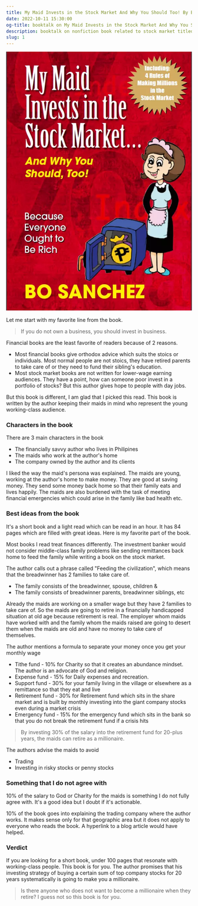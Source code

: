 ```yaml
---
title: My Maid Invests in the Stock Market And Why You Should Too! By Bo Sanchez
date: 2022-10-11 15:30:00
og-title: booktalk on My Maid Invests in the Stock Market And Why You Should Too! By Bo Sanchez
description: booktalk on nonfiction book related to stock market titled My Maid Invests in the Stock Market And Why You Should Too! By Bo Sanchez.
slug: 1
---
```


![My Maid Invests in the Stock Market And Why You Should Too! By Bo Sanchez](./assets/book1.webp)

Let me start with my favorite line from the book.

> If you do not own a business, you should invest in business.

Financial books are the least favorite of readers because of 2 reasons.

- Most financial books give orthodox advice which suits the stoics or individuals. Most normal people are not stoics, they have retired parents to take care of or they need to fund their sibling's education.
- Most stock market books are not written for lower-wage earning audiences. They have a point, how can someone poor invest in a portfolio of stocks? But this author gives hope to people with day jobs.

But this book is different, I am glad that I picked this read. This book is written by the author keeping their maids in mind who represent the young working-class audience. 

### Characters in the book

There are 3 main characters in the book

- The financially savvy author who lives in Philipines
- The maids who work at the author's home
- The company owned by the author and its clients

I liked the way the maid's persona was explained. The maids are young, working at the author's home to make money. They are good at saving money. They send some money back home so that their family eats and lives happily. The maids are also burdened with the task of meeting financial emergencies which could arise in the family like bad health etc.

### Best ideas from the book

It's a short book and a light read which can be read in an hour. It has 84 pages which are filled with great ideas. Here is my favorite part of the book.

Most books I read treat finances differently. The investment banker would not consider middle-class family problems like sending remittances back home to feed the family while writing a book on the stock market.

The author calls out a phrase called "Feeding the civilization", which means that the breadwinner has 2 families to take care of.

- The family consists of the breadwinner, spouse, children &
- The family consists of breadwinner parents, breadwinner siblings, etc

Already the maids are working on a smaller wage but they have 2 families to take care of. So the maids are going to retire in a financially handicapped situation at old age because retirement is real. The employer whom maids have worked with and the family whom the maids raised are going to desert them when the maids are old and have no money to take care of themselves.

The author mentions a formula to separate your money once you get your monthly wage

- Tithe fund - 10% for Charity so that it creates an abundance mindset. The author is an advocate of God and religion.
- Expense fund - 15% for Daily expenses and recreation.
- Support fund - 30% for your family living in the village or elsewhere as a remittance so that they eat and live
- Retirement fund - 30% for Retirement fund which sits in the share market and is built by monthly investing into the giant company stocks even during a market crisis
- Emergency fund - 15% for the emergency fund which sits in the bank so that you do not break the retirement fund if a crisis hits

> By investing 30% of the salary into the retirement fund for 20-plus years, the maids can retire as a millionaire.

The authors advise the maids to avoid

- Trading
- Investing in risky stocks or penny stocks


### Something that I do not agree with

10% of the salary to God or Charity for the maids is something I do not fully agree with. It's a good idea but I doubt if it's actionable.

10% of the book goes into explaining the trading company where the author works. It makes sense only for that geographic area but it does not apply to everyone who reads the book. A hyperlink to a blog article would have helped.

### Verdict

If you are looking for a short book, under 100 pages that resonate with working-class people. This book is for you. The author promises that his investing strategy of buying a certain sum of top company stocks for 20 years systematically is going to make you a millionaire.

> Is there anyone who does not want to become a millionaire when they retire? I guess not so this book is for you.